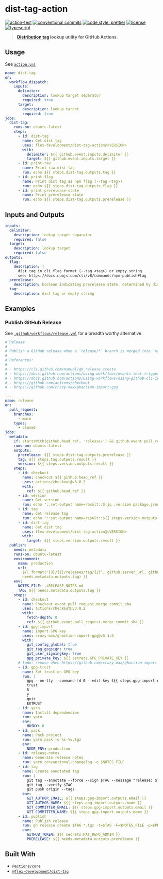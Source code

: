 # dist-tag-action

[![action-test](https://github.com/flex-development/dist-tag-action/actions/workflows/action-test.yml/badge.svg)](https://github.com/flex-development/dist-tag-action/actions/workflows/action-test.yml)
[![conventional commits](https://img.shields.io/badge/conventional%20commits-1.0.0-yellow.svg)](https://conventionalcommits.org)
[![code style: prettier](https://img.shields.io/badge/code_style-prettier-ff69b4.svg)](https://github.com/prettier/prettier)
[![license](https://img.shields.io/github/license/flex-development/dist-tag-action.svg)](LICENSE.md)
[![typescript](https://badgen.net/badge/-/typescript?color=2a72bc&icon=typescript&label)](https://typescriptlang.org)

> **[Distribution tag][3] lookup utility for GitHub Actions.**

## Usage

See [`action.yml`](action.yml)

```yaml
name: dist-tag
on:
  workflow_dispatch:
    inputs:
      delimiter:
        description: lookup target separator
        required: true
      target:
        description: lookup target
        required: true
jobs:
  dist-tag:
    runs-on: ubuntu-latest
    steps:
      - id: dist-tag
        name: Get dist tag
        uses: flex-development/dist-tag-action@<VERSION>
        with:
          delimiter: ${{ github.event.inputs.delimiter }}
          target: ${{ github.event.inputs.target }}
      - id: print-raw
        name: Print raw dist tag
        run: echo ${{ steps.dist-tag.outputs.tag }}
      - id: print-flag
        name: Print dist tag as npm flag (--tag <tag>)
        run: echo ${{ steps.dist-tag.outputs.flag }}
      - id: print-prerelease-state
        name: Print prerelease state
        run: echo ${{ steps.dist-tag.outputs.prerelease }}
```

## Inputs and Outputs

```yaml
inputs:
  delimiter:
    description: lookup target separator
    required: false
  target:
    description: lookup target
    required: false
outputs:
  flag:
    description: |
      dist tag in cli flag format (--tag <tag>) or empty string
      see: https://docs.npmjs.com/cli/v8/commands/npm-publish#tag
  prerelease:
    description: boolean indicating prerelease state. determined by dist tag length
  tag:
    description: dist tag or empty string
```

## Examples

### Publish GitHub Release

See [`.github/workflows/release.yml`](.github/workflows/release.yml) for a
breadth worthy alternative.

```yaml
# Release
#
# Publish a GitHub release when a `release/*` branch is merged into `main`.
#
# References:
#
# - https://cli.github.com/manual/gh_release_create
# - https://docs.github.com/actions/using-workflows/events-that-trigger-workflows#pull_request
# - https://docs.github.com/actions/using-workflows/using-github-cli-in-workflows
# - https://github.com/actions/checkout
# - https://github.com/crazy-max/ghaction-import-gpg

---
name: release
on:
  pull_request:
    branches:
      - main
    types:
      - closed
jobs:
  metadata:
    if: startsWith(github.head_ref, 'release/') && github.event.pull_request.merged
    runs-on: ubuntu-latest
    outputs:
      prerelease: ${{ steps.dist-tag.outputs.prerelease }}
      tag: ${{ steps.tag.outputs.result }}
      version: ${{ steps.version.outputs.result }}
    steps:
      - id: checkout
        name: Checkout ${{ github.head_ref }}
        uses: actions/checkout@v3.0.2
        with:
          ref: ${{ github.head_ref }}
      - id: version
        name: Get version
        run: echo "::set-output name=result::$(jq .version package.json -r)"
      - id: tag
        name: Get release tag
        run: echo "::set-output name=result::${{ steps.version.outputs.result }}"
      - id: dist-tag
        name: Get dist tag
        uses: flex-development/dist-tag-action@<VERSION>
        with:
          target: ${{ steps.version.outputs.result }}
  publish:
    needs: metadata
    runs-on: ubuntu-latest
    environment:
      name: production
      url:
        ${{ format('{0}/{1}/releases/tag/{2}', github.server_url, github.repository,
        needs.metadata.outputs.tag) }}
    env:
      NOTES_FILE: ./RELEASE_NOTES.md
      TAG: ${{ needs.metadata.outputs.tag }}
    steps:
      - id: checkout
        name: Checkout event.pull_request.merge_commit_sha
        uses: actions/checkout@v3.0.2
        with:
          fetch-depth: 0
          ref: ${{ github.event.pull_request.merge_commit_sha }}
      - id: gpg-import
        name: Import GPG key
        uses: crazy-max/ghaction-import-gpg@v5.1.0
        with:
          git_config_global: true
          git_tag_gpgsign: true
          git_user_signingkey: true
          gpg_private_key: ${{ secrets.GPG_PRIVATE_KEY }}
      # todo: remove when https://github.com/crazy-max/ghaction-import-gpg/issues/118 is resolved
      - id: gpg-trust
        name: Set trust on GPG key
        run: |
          gpg --no-tty --command-fd 0 --edit-key ${{ steps.gpg-import.outputs.keyid }} << EOTRUST
          trust
          5
          y
          quit
          EOTRUST
      - id: yarn
        name: Install dependencies
        run: yarn
        env:
          HUSKY: 0
      - id: pack
        name: Pack project
        run: yarn pack -o %s-%v.tgz
        env:
          NODE_ENV: production
      - id: release-notes
        name: Generate release notes
        run: yarn conventional-changelog -o $NOTES_FILE
      - id: tag
        name: Create annotated tag
        run: |
          git tag --annotate --force --sign $TAG --message "release: $TAG"
          git tag --verify $TAG
          git push origin --tags
        env:
          GIT_AUTHOR_EMAIL: ${{ steps.gpg-import.outputs.email }}
          GIT_AUTHOR_NAME: ${{ steps.gpg-import.outputs.name }}
          GIT_COMMITTER_EMAIL: ${{ steps.gpg-import.outputs.email }}
          GIT_COMMITTER_NAME: ${{ steps.gpg-import.outputs.name }}
      - id: publish
        name: Publish release
        run: gh release create $TAG *.tgz -t=$TAG -F=$NOTES_FILE -p=$PRERELEASE
        env:
          GITHUB_TOKEN: ${{ secrets.PAT_REPO_ADMIN }}
          PRERELEASE: ${{ needs.metadata.outputs.prerelease }}
```

## Built With

- [`@actions/core`][1]
- [`@flex-development/dist-tag`][2]

[1]: https://github.com/actions/toolkit/tree/main/packages/core
[2]: https://github.com/flex-development/dist-tag
[3]: https://docs.npmjs.com/cli/v8/commands/npm-dist-tag
